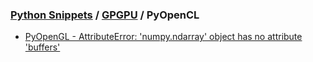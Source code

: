 ### [Python Snippets](../../README.md) / [GPGPU](../README.md) / PyOpenCL
- [PyOpenGL - AttributeError: 'numpy.ndarray' object has no attribute 'buffers' ](PyOpenGL%20-%20AttributeError:%20'numpy.ndarray'%20object%20has%20no%20attribute%20'buffers'%20.md)